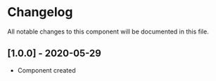 # Changelog
All notable changes to this component will be documented in this file.

## [1.0.0] - 2020-05-29
- Component created
